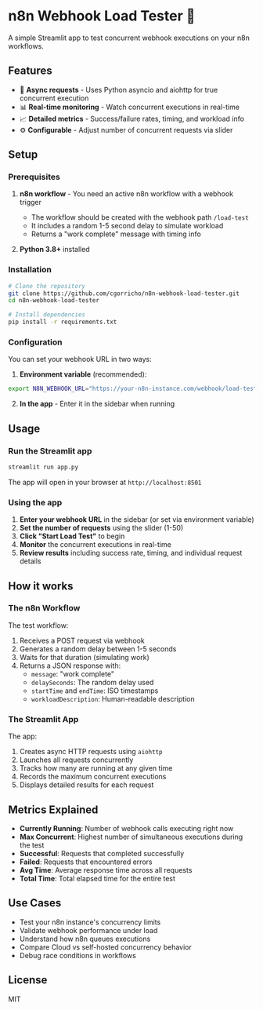 # n8n Webhook Load Tester 🚀

A simple Streamlit app to test concurrent webhook executions on your n8n workflows.

## Features

- 🔄 **Async requests** - Uses Python asyncio and aiohttp for true concurrent execution
- 📊 **Real-time monitoring** - Watch concurrent executions in real-time
- 📈 **Detailed metrics** - Success/failure rates, timing, and workload info
- ⚙️ **Configurable** - Adjust number of concurrent requests via slider

## Setup

### Prerequisites

1. **n8n workflow** - You need an active n8n workflow with a webhook trigger
   - The workflow should be created with the webhook path `/load-test`
   - It includes a random 1-5 second delay to simulate workload
   - Returns a "work complete" message with timing info

2. **Python 3.8+** installed

### Installation

```bash
# Clone the repository
git clone https://github.com/cgorricho/n8n-webhook-load-tester.git
cd n8n-webhook-load-tester

# Install dependencies
pip install -r requirements.txt
```

### Configuration

You can set your webhook URL in two ways:

1. **Environment variable** (recommended):
```bash
export N8N_WEBHOOK_URL="https://your-n8n-instance.com/webhook/load-test"
```

2. **In the app** - Enter it in the sidebar when running

## Usage

### Run the Streamlit app

```bash
streamlit run app.py
```

The app will open in your browser at `http://localhost:8501`

### Using the app

1. **Enter your webhook URL** in the sidebar (or set via environment variable)
2. **Set the number of requests** using the slider (1-50)
3. **Click "Start Load Test"** to begin
4. **Monitor** the concurrent executions in real-time
5. **Review results** including success rate, timing, and individual request details

## How it works

### The n8n Workflow

The test workflow:
1. Receives a POST request via webhook
2. Generates a random delay between 1-5 seconds
3. Waits for that duration (simulating work)
4. Returns a JSON response with:
   - `message`: "work complete"
   - `delaySeconds`: The random delay used
   - `startTime` and `endTime`: ISO timestamps
   - `workloadDescription`: Human-readable description

### The Streamlit App

The app:
1. Creates async HTTP requests using `aiohttp`
2. Launches all requests concurrently
3. Tracks how many are running at any given time
4. Records the maximum concurrent executions
5. Displays detailed results for each request

## Metrics Explained

- **Currently Running**: Number of webhook calls executing right now
- **Max Concurrent**: Highest number of simultaneous executions during the test
- **Successful**: Requests that completed successfully
- **Failed**: Requests that encountered errors
- **Avg Time**: Average response time across all requests
- **Total Time**: Total elapsed time for the entire test

## Use Cases

- Test your n8n instance's concurrency limits
- Validate webhook performance under load
- Understand how n8n queues executions
- Compare Cloud vs self-hosted concurrency behavior
- Debug race conditions in workflows

## License

MIT
